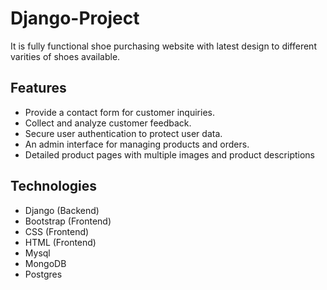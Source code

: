 
# Django-Project

It is fully functional shoe purchasing website with latest design to different varities of shoes available.


## Features

- Provide a contact form for customer inquiries.
- Collect and analyze customer feedback.
- Secure user authentication to protect user data.
- An admin interface for managing products and orders.
- Detailed product pages with multiple images and product descriptions



## Technologies

- Django (Backend)
- Bootstrap (Frontend)
- CSS (Frontend)
- HTML (Frontend)
- Mysql
- MongoDB
- Postgres
